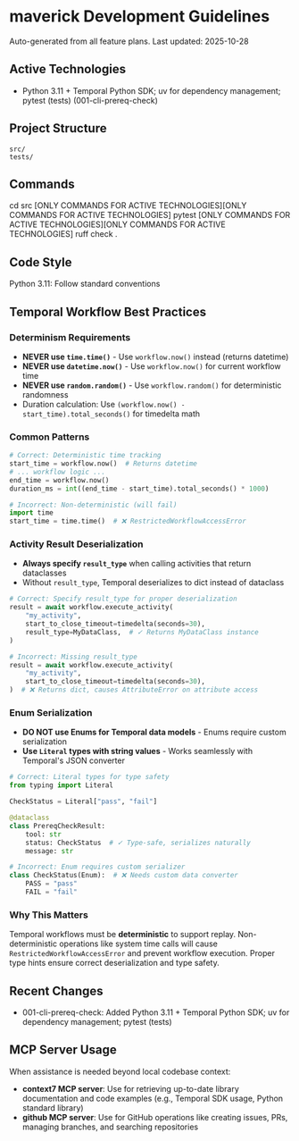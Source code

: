 # maverick Development Guidelines

Auto-generated from all feature plans. Last updated: 2025-10-28

## Active Technologies

- Python 3.11 + Temporal Python SDK; uv for dependency management; pytest (tests) (001-cli-prereq-check)

## Project Structure

```text
src/
tests/
```

## Commands

cd src [ONLY COMMANDS FOR ACTIVE TECHNOLOGIES][ONLY COMMANDS FOR ACTIVE TECHNOLOGIES] pytest [ONLY COMMANDS FOR ACTIVE TECHNOLOGIES][ONLY COMMANDS FOR ACTIVE TECHNOLOGIES] ruff check .

## Code Style

Python 3.11: Follow standard conventions

## Temporal Workflow Best Practices

### Determinism Requirements
- **NEVER use `time.time()`** - Use `workflow.now()` instead (returns datetime)
- **NEVER use `datetime.now()`** - Use `workflow.now()` for current workflow time
- **NEVER use `random.random()`** - Use `workflow.random()` for deterministic randomness
- Duration calculation: Use `(workflow.now() - start_time).total_seconds()` for timedelta math

### Common Patterns
```python
# Correct: Deterministic time tracking
start_time = workflow.now()  # Returns datetime
# ... workflow logic ...
end_time = workflow.now()
duration_ms = int((end_time - start_time).total_seconds() * 1000)

# Incorrect: Non-deterministic (will fail)
import time
start_time = time.time()  # ❌ RestrictedWorkflowAccessError
```

### Activity Result Deserialization
- **Always specify `result_type`** when calling activities that return dataclasses
- Without `result_type`, Temporal deserializes to dict instead of dataclass

```python
# Correct: Specify result_type for proper deserialization
result = await workflow.execute_activity(
    "my_activity",
    start_to_close_timeout=timedelta(seconds=30),
    result_type=MyDataClass,  # ✓ Returns MyDataClass instance
)

# Incorrect: Missing result_type
result = await workflow.execute_activity(
    "my_activity",
    start_to_close_timeout=timedelta(seconds=30),
)  # ❌ Returns dict, causes AttributeError on attribute access
```

### Enum Serialization
- **DO NOT use Enums for Temporal data models** - Enums require custom serialization
- **Use `Literal` types with string values** - Works seamlessly with Temporal's JSON converter

```python
# Correct: Literal types for type safety
from typing import Literal

CheckStatus = Literal["pass", "fail"]

@dataclass
class PrereqCheckResult:
    tool: str
    status: CheckStatus  # ✓ Type-safe, serializes naturally
    message: str

# Incorrect: Enum requires custom serializer
class CheckStatus(Enum):  # ❌ Needs custom data converter
    PASS = "pass"
    FAIL = "fail"
```

### Why This Matters
Temporal workflows must be **deterministic** to support replay. Non-deterministic operations like system time calls will cause `RestrictedWorkflowAccessError` and prevent workflow execution. Proper type hints ensure correct deserialization and type safety.

## Recent Changes

- 001-cli-prereq-check: Added Python 3.11 + Temporal Python SDK; uv for dependency management; pytest (tests)

## MCP Server Usage

When assistance is needed beyond local codebase context:

- **context7 MCP server**: Use for retrieving up-to-date library documentation and code examples (e.g., Temporal SDK usage, Python standard library)
- **github MCP server**: Use for GitHub operations like creating issues, PRs, managing branches, and searching repositories

<!-- MANUAL ADDITIONS START -->
<!-- MANUAL ADDITIONS END -->
